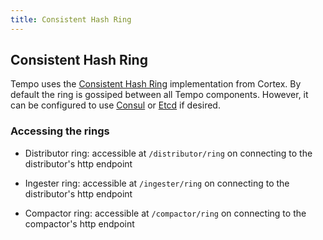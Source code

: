 ```yaml
---
title: Consistent Hash Ring
---
```


## Consistent Hash Ring

Tempo uses the [Consistent Hash Ring](https://cortexmetrics.io/docs/architecture/#the-hash-ring) implementation from Cortex.  By default the ring is gossiped between all Tempo components.  However, it can be configured to use [Consul](https://www.consul.io/) or [Etcd](https://etcd.io/) if desired.

### Accessing the rings

- Distributor ring: accessible at `/distributor/ring` on connecting to the distributor's http endpoint

- Ingester ring: accessible at `/ingester/ring` on connecting to the distributor's http endpoint

- Compactor ring: accessible at `/compactor/ring` on connecting to the compactor's http endpoint